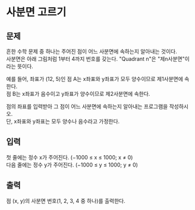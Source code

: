 #  사분면 고르기

## 문제
흔한 수학 문제 중 하나는 주어진 점이 어느 사분면에 속하는지 알아내는 것이다.  
사분면은 아래 그림처럼 1부터 4까지 번호를 갖는다. "Quadrant n"은 "제n사분면"이라는 뜻이다.  
  
예를 들어, 좌표가 (12, 5)인 점 A는 x좌표와 y좌표가 모두 양수이므로 제1사분면에 속한다.  
점 B는 x좌표가 음수이고 y좌표가 양수이므로 제2사분면에 속한다.  
  
점의 좌표를 입력받아 그 점이 어느 사분면에 속하는지 알아내는 프로그램을 작성하시오.  
단, x좌표와 y좌표는 모두 양수나 음수라고 가정한다.  
  
## 입력
첫 줄에는 정수 x가 주어진다. (−1000 ≤ x ≤ 1000; x ≠ 0)  
다음 줄에는 정수 y가 주어진다. (−1000 ≤ y ≤ 1000; y ≠ 0)  

## 출력
점 (x, y)의 사분면 번호(1, 2, 3, 4 중 하나)를 출력한다.  
  
